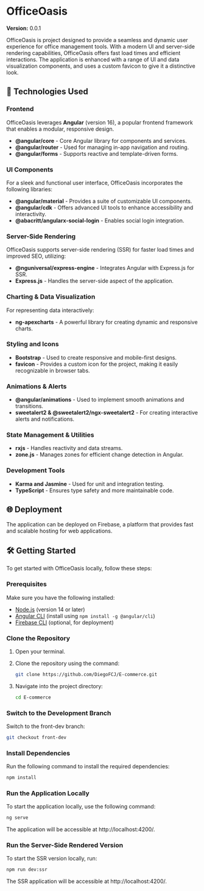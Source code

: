 # OfficeOasis

**Version:** 0.0.1

OfficeOasis is project designed to provide a seamless and dynamic user experience for office management tools. With a modern UI and server-side rendering capabilities, OfficeOasis offers fast load times and efficient interactions. The application is enhanced with a range of UI and data visualization components, and uses a custom favicon to give it a distinctive look.

## 🚀 Technologies Used

### Frontend
OfficeOasis leverages **Angular** (version 16), a popular frontend framework that enables a modular, responsive design.

- **@angular/core** - Core Angular library for components and services.
- **@angular/router** - Used for managing in-app navigation and routing.
- **@angular/forms** - Supports reactive and template-driven forms.

### UI Components
For a sleek and functional user interface, OfficeOasis incorporates the following libraries:

- **@angular/material** - Provides a suite of customizable UI components.
- **@angular/cdk** - Offers advanced UI tools to enhance accessibility and interactivity.
- **@abacritt/angularx-social-login** - Enables social login integration.

### Server-Side Rendering
OfficeOasis supports server-side rendering (SSR) for faster load times and improved SEO, utilizing:

- **@nguniversal/express-engine** - Integrates Angular with Express.js for SSR.
- **Express.js** - Handles the server-side aspect of the application.

### Charting & Data Visualization
For representing data interactively:

- **ng-apexcharts** - A powerful library for creating dynamic and responsive charts.

### Styling and Icons
- **Bootstrap** - Used to create responsive and mobile-first designs.
- **favicon** - Provides a custom icon for the project, making it easily recognizable in browser tabs.

### Animations & Alerts
- **@angular/animations** - Used to implement smooth animations and transitions.
- **sweetalert2 & @sweetalert2/ngx-sweetalert2** - For creating interactive alerts and notifications.

### State Management & Utilities
- **rxjs** - Handles reactivity and data streams.
- **zone.js** - Manages zones for efficient change detection in Angular.

### Development Tools
- **Karma and Jasmine** - Used for unit and integration testing.
- **TypeScript** - Ensures type safety and more maintainable code.

## 🌐 Deployment

The application can be deployed on Firebase, a platform that provides fast and scalable hosting for web applications.

## 🛠️ Getting Started

To get started with OfficeOasis locally, follow these steps:

### Prerequisites

Make sure you have the following installed:

- [Node.js](https://nodejs.org/) (version 14 or later)
- [Angular CLI](https://angular.io/cli) (install using `npm install -g @angular/cli`)
- [Firebase CLI](https://firebase.google.com/docs/cli) (optional, for deployment)

### Clone the Repository

1. Open your terminal.
2. Clone the repository using the command:

   ```bash
   git clone https://github.com/DiegoFCJ/E-commerce.git
   ```

3. Navigate into the project directory:

   ```bash
   cd E-commerce
   ```
   
### Switch to the Development Branch

Switch to the front-dev branch:

   ```bash
   git checkout front-dev
   ```

### Install Dependencies
Run the following command to install the required dependencies:

   ```bash
   npm install
   ```
   
### Run the Application Locally
To start the application locally, use the following command:

   ```bash
   ng serve
   ```
   
The application will be accessible at http://localhost:4200/.

### Run the Server-Side Rendered Version
To start the SSR version locally, run:

   ```bash
   npm run dev:ssr
   ```
   
The SSR application will be accessible at http://localhost:4200/.
